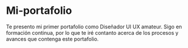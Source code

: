 # Mi-portafolio
Te presento mi primer portafolio como Diseñador UI UX amateur.  Sigo en formación continua, por lo que te iré contanto acerca de los procesos y avances que contenga este portafolio.
